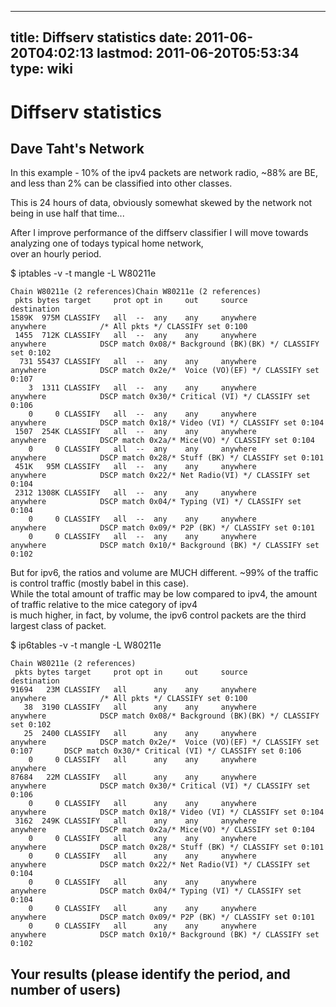 
---
title: Diffserv statistics
date: 2011-06-20T04:02:13
lastmod: 2011-06-20T05:53:34
type: wiki
---
Diffserv statistics
===================

Dave Taht's Network
-------------------

In this example - 10% of the ipv4 packets are network radio, \~88% are
BE, and less than 2% can be classified into other classes.

This is 24 hours of data, obviously somewhat skewed by the network not
being in use half that time...

After I improve performance of the diffserv classifier I will move
towards analyzing one of todays typical home network,\
over an hourly period.

\$ iptables -v -t mangle -L W80211e

    Chain W80211e (2 references)Chain W80211e (2 references)
     pkts bytes target     prot opt in     out     source               destination         
    1589K  975M CLASSIFY   all  --  any    any     anywhere             anywhere            /* All pkts */ CLASSIFY set 0:100 
     1455  712K CLASSIFY   all  --  any    any     anywhere             anywhere            DSCP match 0x08/* Background (BK)(BK) */ CLASSIFY set 0:102 
      731 55437 CLASSIFY   all  --  any    any     anywhere             anywhere            DSCP match 0x2e/*  Voice (VO)(EF) */ CLASSIFY set 0:107 
        3  1311 CLASSIFY   all  --  any    any     anywhere             anywhere            DSCP match 0x30/* Critical (VI) */ CLASSIFY set 0:106 
        0     0 CLASSIFY   all  --  any    any     anywhere             anywhere            DSCP match 0x18/* Video (VI) */ CLASSIFY set 0:104 
     1507  254K CLASSIFY   all  --  any    any     anywhere             anywhere            DSCP match 0x2a/* Mice(VO) */ CLASSIFY set 0:104 
        0     0 CLASSIFY   all  --  any    any     anywhere             anywhere            DSCP match 0x28/* Stuff (BK) */ CLASSIFY set 0:101 
     451K   95M CLASSIFY   all  --  any    any     anywhere             anywhere            DSCP match 0x22/* Net Radio(VI) */ CLASSIFY set 0:104 
     2312 1308K CLASSIFY   all  --  any    any     anywhere             anywhere            DSCP match 0x04/* Typing (VI) */ CLASSIFY set 0:104 
        0     0 CLASSIFY   all  --  any    any     anywhere             anywhere            DSCP match 0x09/* P2P (BK) */ CLASSIFY set 0:101 
        0     0 CLASSIFY   all  --  any    any     anywhere             anywhere            DSCP match 0x10/* Background (BK) */ CLASSIFY set 0:102 

But for ipv6, the ratios and volume are MUCH different. \~99% of the
traffic is control traffic (mostly babel in this case).\
While the total amount of traffic may be low compared to ipv4, the
amount of traffic relative to the mice category of ipv4\
is much higher, in fact, by volume, the ipv6 control packets are the
third largest class of packet.

\$ ip6tables -v -t mangle -L W80211e

    Chain W80211e (2 references)
     pkts bytes target     prot opt in     out     source               destination         
    91694   23M CLASSIFY   all      any    any     anywhere             anywhere            /* All pkts */ CLASSIFY set 0:100 
       38  3190 CLASSIFY   all      any    any     anywhere             anywhere            DSCP match 0x08/* Background (BK)(BK) */ CLASSIFY set 0:102 
       25  2400 CLASSIFY   all      any    any     anywhere             anywhere            DSCP match 0x2e/*  Voice (VO)(EF) */ CLASSIFY set 0:107       DSCP match 0x30/* Critical (VI) */ CLASSIFY set 0:106 
        0     0 CLASSIFY   all      any    any     anywhere             anywhere      
    87684   22M CLASSIFY   all      any    any     anywhere             anywhere            DSCP match 0x30/* Critical (VI) */ CLASSIFY set 0:106 
        0     0 CLASSIFY   all      any    any     anywhere             anywhere            DSCP match 0x18/* Video (VI) */ CLASSIFY set 0:104 
     3162  249K CLASSIFY   all      any    any     anywhere             anywhere            DSCP match 0x2a/* Mice(VO) */ CLASSIFY set 0:104 
        0     0 CLASSIFY   all      any    any     anywhere             anywhere            DSCP match 0x28/* Stuff (BK) */ CLASSIFY set 0:101 
        0     0 CLASSIFY   all      any    any     anywhere             anywhere            DSCP match 0x22/* Net Radio(VI) */ CLASSIFY set 0:104 
        0     0 CLASSIFY   all      any    any     anywhere             anywhere            DSCP match 0x04/* Typing (VI) */ CLASSIFY set 0:104 
        0     0 CLASSIFY   all      any    any     anywhere             anywhere            DSCP match 0x09/* P2P (BK) */ CLASSIFY set 0:101 
        0     0 CLASSIFY   all      any    any     anywhere             anywhere            DSCP match 0x10/* Background (BK) */ CLASSIFY set 0:102 

Your results (please identify the period, and number of users)
--------------------------------------------------------------
